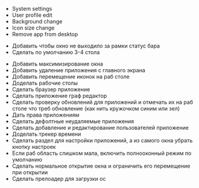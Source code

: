 - System settings
- User profile edit
- Background change
- Icon size change
- Remove app from desktop

+ Добавить чтобы окно не выходило за рамки статус бара
+ Сделать по умолчанию 3-4 стола
- Добавить максимизирование окна
- Добавить удаление приложения с главного экрана
- Добавить перемещение иконок на раб столе
- Доделать рабочие столы
- Сделать браузер приложение
- Сделать приложение граф редактор
- Сделать проверку обновлений для приложений и отмечать их на раб столе что треб обновление (как нить кружочком синим или зел)
- Дать права приложениям
- Сделать дефолтные неудаляемые приложения
- Сделать добавление и редактирование пользователей приложение
- Доделать трекер времени
- Сделать раздел для настройки приложений, а из самого окна убрать кнопку настроек
- Если раб область слишком мала, включить полнооконный режим по умолчанию
- Сделать нормальное открытие окна и ограничить его перемещение при открытии
- Сделать прелоадер для загрузки ос